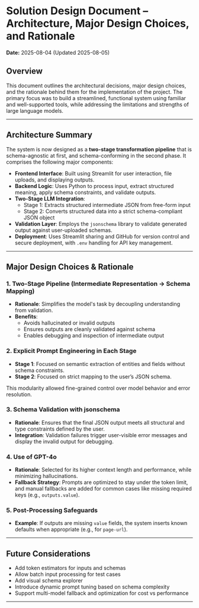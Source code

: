 # Solution Design Document – Architecture, Major Design Choices, and Rationale

**Date:** 2025-08-04 (Updated 2025-08-05)

## Overview

This document outlines the architectural decisions, major design choices, and the rationale behind them for the implementation of the project. The primary focus was to build a streamlined, functional system using familiar and well-supported tools, while addressing the limitations and strengths of large language models.

---

## Architecture Summary

The system is now designed as a **two-stage transformation pipeline** that is schema-agnostic at first, and schema-conforming in the second phase. It comprises the following major components:

- **Frontend Interface**: Built using Streamlit for user interaction, file uploads, and displaying outputs.
- **Backend Logic**: Uses Python to process input, extract structured meaning, apply schema constraints, and validate outputs.
- **Two-Stage LLM Integration**:
  - Stage 1: Extracts structured intermediate JSON from free-form input
  - Stage 2: Converts structured data into a strict schema-compliant JSON object
- **Validation Layer**: Employs the `jsonschema` library to validate generated output against user-uploaded schemas.
- **Deployment**: Uses Streamlit sharing and GitHub for version control and secure deployment, with `.env` handling for API key management.

---

## Major Design Choices & Rationale

### 1. **Two-Stage Pipeline (Intermediate Representation → Schema Mapping)**

- **Rationale**: Simplifies the model's task by decoupling understanding from validation.
- **Benefits**:
  - Avoids hallucinated or invalid outputs
  - Ensures outputs are cleanly validated against schema
  - Enables debugging and inspection of intermediate output

### 2. **Explicit Prompt Engineering in Each Stage**

- **Stage 1**: Focused on semantic extraction of entities and fields without schema constraints.
- **Stage 2**: Focused on strict mapping to the user’s JSON schema.

This modularity allowed fine-grained control over model behavior and error resolution.

### 3. **Schema Validation with jsonschema**

- **Rationale**: Ensures that the final JSON output meets all structural and type constraints defined by the user.
- **Integration**: Validation failures trigger user-visible error messages and display the invalid output for debugging.

### 4. **Use of GPT-4o**

- **Rationale**: Selected for its higher context length and performance, while minimizing hallucinations.
- **Fallback Strategy**: Prompts are optimized to stay under the token limit, and manual fallbacks are added for common cases like missing required keys (e.g., `outputs.value`).

### 5. **Post-Processing Safeguards**

- **Example**: If outputs are missing `value` fields, the system inserts known defaults when appropriate (e.g., for `page-url`).

---

## Future Considerations

- Add token estimators for inputs and schemas
- Allow batch input processing for test cases
- Add visual schema explorer
- Introduce dynamic prompt tuning based on schema complexity
- Support multi-model fallback and optimization for cost vs performance

---
